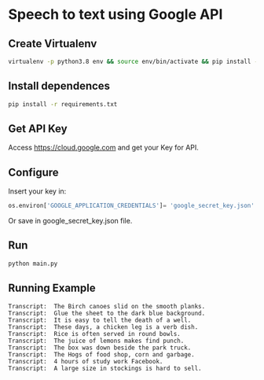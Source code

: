 # Speech to text using Google API

## Create Virtualenv

```bash
virtualenv -p python3.8 env && source env/bin/activate && pip install -U pip
```

## Install dependences

```bash
pip install -r requirements.txt
```

## Get API Key
Access https://cloud.google.com and get your Key for API.

## Configure

Insert your key in:

```python
os.environ['GOOGLE_APPLICATION_CREDENTIALS']= 'google_secret_key.json'
```

Or save in google_secret_key.json file.

## Run

```bash
python main.py
```

## Running Example

```
Transcript:  The Birch canoes slid on the smooth planks.
Transcript:  Glue the sheet to the dark blue background.
Transcript:  It is easy to tell the death of a well.
Transcript:  These days, a chicken leg is a verb dish.
Transcript:  Rice is often served in round bowls.
Transcript:  The juice of lemons makes find punch.
Transcript:  The box was down beside the park truck.
Transcript:  The Hogs of food shop, corn and garbage.
Transcript:  4 hours of study work Facebook.
Transcript:  A large size in stockings is hard to sell.
```

